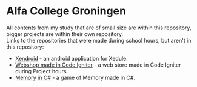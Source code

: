 Alfa College Groningen
======================
  
All contents from my study that are of small size are within this repository, bigger projects are within their own repository.  
Links to the repositories that were made during school hours, but aren't in this repository:  

* [Xendroid](https://github.com/Zarthus/Xendroid) - an android application for Xedule.  
* [Webshop made in Code Igniter](https://github.com/Zarthus/School-Project-Webshop) - a web store made in Code Igniter during Project hours.  
* [Memory in C#](https://github.com/Zarthus/Memory-CSharp) - a game of Memory made in C#.  
